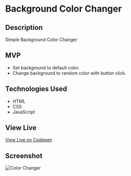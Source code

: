 # Background Color Changer

## Description

Simple Background Color Changer

## MVP

* Set background to default color.
* Change background to random color with button click.

## Technologies Used

* HTML
* CSS
* JavaScript

## View Live

[View Live on Codepen](https://codepen.io/m5fgn/pen/gOwReGQ)

## Screenshot

![Color Changer](https://firebasestorage.googleapis.com/v0/b/images-4783e.appspot.com/o/misc_github_images%2Fbackgroundcolorchanger.jpg?alt=media&token=86b9de9a-0494-40d2-9ee7-8faf6b0e04b5)
